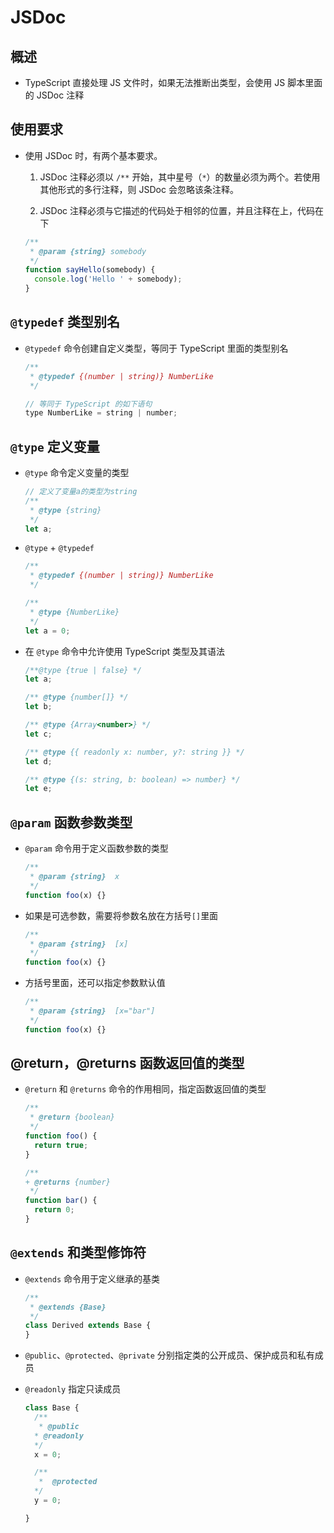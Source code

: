 # JSDoc

## 概述

+ TypeScript 直接处理 JS 文件时，如果无法推断出类型，会使用 JS 脚本里面的 JSDoc 注释

## 使用要求

+ 使用 JSDoc 时，有两个基本要求。

  1. JSDoc 注释必须以 `/**` 开始，其中星号（`*`）的数量必须为两个。若使用其他形式的多行注释，则 JSDoc 会忽略该条注释。

  2. JSDoc 注释必须与它描述的代码处于相邻的位置，并且注释在上，代码在下

  ```js
  /**
   * @param {string} somebody
   */
  function sayHello(somebody) {
    console.log('Hello ' + somebody);
  }
  ```

## `@typedef` 类型别名

+ `@typedef` 命令创建自定义类型，等同于 TypeScript 里面的类型别名

  ```js
  /**
   * @typedef {(number | string)} NumberLike
   */

  // 等同于 TypeScript 的如下语句
  type NumberLike = string | number;
  ```

## `@type` 定义变量

+ `@type` 命令定义变量的类型

  ```js
  // 定义了变量a的类型为string
  /**
   * @type {string}
   */
  let a;
  ```

+ `@type` + `@typedef`

  ```js
  /**
   * @typedef {(number | string)} NumberLike
   */

  /**
   * @type {NumberLike}
   */
  let a = 0;
  ```

+ 在 `@type` 命令中允许使用 TypeScript 类型及其语法

  ```js
  /**@type {true | false} */
  let a;

  /** @type {number[]} */
  let b;

  /** @type {Array<number>} */
  let c;

  /** @type {{ readonly x: number, y?: string }} */
  let d;

  /** @type {(s: string, b: boolean) => number} */
  let e;
  ```

## `@param` 函数参数类型

+ `@param` 命令用于定义函数参数的类型

  ```js
  /**
   * @param {string}  x
   */
  function foo(x) {}
  ```

+ 如果是可选参数，需要将参数名放在方括号`[]`里面

  ```js
  /**
   * @param {string}  [x]
   */
  function foo(x) {}
  ```

+ 方括号里面，还可以指定参数默认值

  ```js
  /**
   * @param {string}  [x="bar"]
   */
  function foo(x) {}
  ```

## @return，@returns 函数返回值的类型

+ `@return` 和 `@returns` 命令的作用相同，指定函数返回值的类型

  ```js
  /**
   * @return {boolean}
   */
  function foo() {
    return true;
  }

  /**
  + @returns {number}
   */
  function bar() {
    return 0;
  }
  ```

## `@extends` 和类型修饰符

+ `@extends` 命令用于定义继承的基类

  ```js
  /**
   * @extends {Base}
   */
  class Derived extends Base {
  }
  ```

+ `@public`、`@protected`、`@private` 分别指定类的公开成员、保护成员和私有成员

+ `@readonly` 指定只读成员

  ```js
  class Base {
    /**
     * @public
    * @readonly
    */
    x = 0;

    /**
     *  @protected
    */
    y = 0;

  }
  ```
